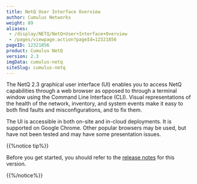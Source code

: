 ```yaml
---
title: NetQ User Interface Overview
author: Cumulus Networks
weight: 89
aliases:
 - /display/NETQ/NetQ+User+Interface+Overview
 - /pages/viewpage.action?pageId=12321856
pageID: 12321856
product: Cumulus NetQ
version: 2.3
imgData: cumulus-netq
siteSlug: cumulus-netq
---
```

The NetQ 2.3 graphical user interface (UI) enables you to access NetQ capabilities through a web browser as opposed to through a terminal window using the Command Line Interface (CLI). Visual representations of the health of the network, inventory, and system events make it easy to both find faults and misconfigurations, and to fix them.

The UI is accessible in both on-site and in-cloud deployments. It is supported on Google Chrome. Other popular browsers may be used, but have not been tested and may have some presentation issues.

{{%notice tip%}}

Before you get started, you should refer to the [release notes](https://support.cumulusnetworks.com/hc/en-us/articles/360036416953) for this version.

{{%/notice%}}
